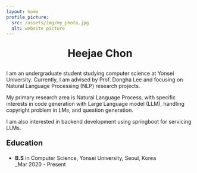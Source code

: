 ```yaml
---
layout: home
profile_picture:
  src: /assets/img/my_photo.jpg
  alt: website picture
---
```


<p style="text-align: center; font-weight: bold; font-size: 28px;">Heejae Chon</p>

<p>
 I am an undergraduate student studying computer science at Yonsei University. Currently, I am advised by Prof. Dongha Lee and focusing on Natural Language Processing (NLP) research projects. 
</p>

<p>
  My primary research area is Natural Language Process, with specific interests in code generation with Large Language model (LLM), handling copyright problem in LMs, and question generation. 
</p>

<p>
I am also interested in backend development using springboot for servicing LLMs.
</p>

<p style="font-size: 20px;"><strong>Education</strong></p>

- **B.S** in Computer Science, Yonsei University, Seoul, Korea  
  \_Mar 2020 - Present
